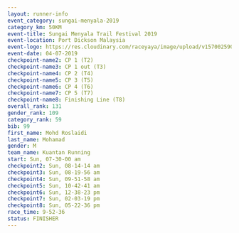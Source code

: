```yaml
---
layout: runner-info 
event_category: sungai-menyala-2019 
category_km: 50KM 
event-title: Sungai Menyala Trail Festival 2019 
event-location: Port Dickson Malaysia 
event-logo: https://res.cloudinary.com/raceyaya/image/upload/v1570025907/logo/smft_rwzxh1.jpg 
event-date: 04-07-2019 
checkpoint-name2: CP 1 (T2) 
checkpoint-name3: CP 1 out (T3) 
checkpoint-name4: CP 2 (T4) 
checkpoint-name5: CP 3 (T5) 
checkpoint-name6: CP 4 (T6) 
checkpoint-name7: CP 5 (T7) 
checkpoint-name8: Finishing Line (T8) 
overall_rank: 131
gender_rank: 109
category_rank: 59
bib: 99
first_name: Mohd Roslaidi
last_name: Mohamad
gender: M
team_name: Kuantan Running
start: Sun, 07-30-00 am
checkpoint2: Sun, 08-14-14 am
checkpoint3: Sun, 08-19-56 am
checkpoint4: Sun, 09-51-58 am
checkpoint5: Sun, 10-42-41 am
checkpoint6: Sun, 12-38-23 pm
checkpoint7: Sun, 02-03-19 pm
checkpoint8: Sun, 05-22-36 pm
race_time: 9-52-36
status: FINISHER
---
```


